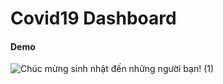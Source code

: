 # Covid19 Dashboard

#### Demo

![Chúc mừng sinh nhật đến những người bạn! (1)](https://user-images.githubusercontent.com/95851834/146478009-c87cbe49-1f2e-471c-b57b-bfc3260c5dad.gif)
